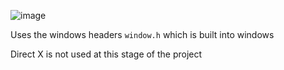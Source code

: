 ![image](https://github.com/user-attachments/assets/d6de963e-cdad-4ed2-96e1-5548a7e9f140)

Uses the windows headers ```window.h``` which is built into windows

Direct X is not used at this stage of the project
